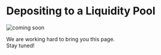 # Depositing to a Liquidity Pool

<div style={{ textAlign: "center" }}>
  <img src="https://media.giphy.com/media/3oEjI6SIIHBdRxXI40/giphy.gif" alt="coming soon" />
</div>

<p style={{ textAlign: "center", fontSize: "1.25em" }}>
  We are working hard to bring you this page. <br />Stay tuned!
</p>
